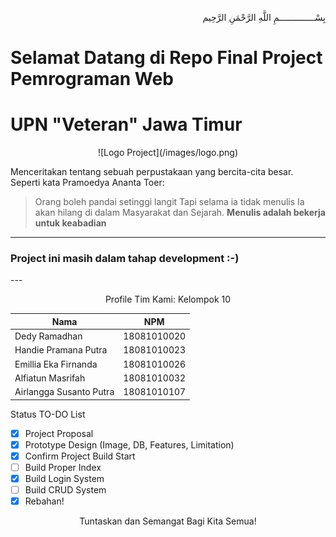 <p align="right">
بِسْــــــــــــــمِ اللَّهِ الرَّحْمَنِ الرَّحِيم 
</p>

# Selamat Datang di Repo Final Project Pemrograman Web
# UPN "Veteran" Jawa Timur

<p align="center">
![Logo Project](/images/logo.png)
</p>

Menceritakan tentang sebuah perpustakaan yang bercita-cita besar.  
Seperti kata Pramoedya Ananta Toer:  
> Orang boleh pandai setinggi langit
> Tapi selama ia tidak menulis
> Ia akan hilang di dalam Masyarakat dan Sejarah.
> __Menulis adalah bekerja untuk keabadian__
---
<p align="center">

### Project ini masih dalam tahap development :-)
</p>
---

<p align="center"> Profile Tim Kami: Kelompok 10 </p>

Nama | NPM
-------------------|-------------------
Dedy Ramadhan | 18081010020
Handie Pramana Putra | 18081010023
Emillia Eka Firnanda | 18081010026
Alfiatun Masrifah | 18081010032
Airlangga Susanto Putra | 18081010107


Status TO-DO List
- [x] Project Proposal
- [x] Prototype Design (Image, DB, Features, Limitation)
- [x] Confirm Project Build Start
- [ ] Build Proper Index
- [x] Build Login System
- [ ] Build CRUD System
- [x] Rebahan!

<p align="center"> Tuntaskan dan Semangat Bagi Kita Semua! </p>